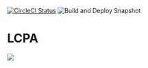 [![CircleCI Status](https://circleci.com/gh/rubocop/rubocop/tree/master.svg?style=svg)](https://app.circleci.com/pipelines/github/KalinIvanov-l/LCPAssembly?branch=main) ![Build and Deploy Snapshot](https://github.com/KalinIvanov-l/LCPAssembly/actions/workflows/maven.yml/badge.svg)

#  LCPA

![](https://i.imgur.com/waxVImv.png)